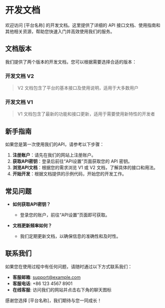 # 开发文档

欢迎访问 [平台名称] 的开发文档。这里提供了详细的 API 接口文档、使用指南和其他相关资源，帮助您快速入门并高效使用我们的服务。

## 文档版本

我们提供了两个版本的开发文档，您可以根据需要选择合适的版本：

### 开发文档 V2

> V2 文档包含了平台的基本接口及使用说明，适用于大多数用户

<PageLink href="/doc/v2/" title="开发文档 V2" />

### 开发文档 V1

> V1 文档包含了最新的功能和接口更新，适用于需要使用新特性的开发者

<PageLink href="/doc/v1/" title="开发文档 V1" />

## 新手指南

如果您是第一次使用我们的API，请参考以下步骤：

1. **注册账户**：请先在我们的网站上注册账户。
2. **获取API密钥**：登录后前往“API设置”页面获取您的 API 密钥。
3. **浏览API文档**：根据您的需求浏览 V1 或 V2 文档，了解具体的接口和用法。
4. **开始开发**：根据文档提供的示例代码，开始您的开发工作。

## 常见问题

- **如何获取API密钥？**
  - 登录您的账户，前往“API设置”页面即可获取。

- **文档更新频率如何？**
  - 我们定期更新文档，以确保信息的准确性和及时性。

## 联系我们

如果您在使用过程中有任何问题，请随时通过以下方式联系我们：

- **客服邮箱**: support@example.com
- **客服电话**: +86 123 4567 8901
- **在线客服**: 访问我们的网站并点击右下角的聊天图标

感谢您选择 [平台名称]，我们期待与您一同成长！